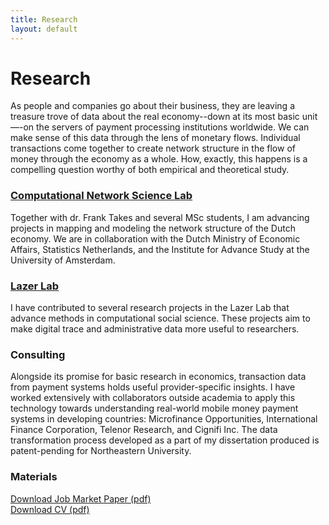 ```yaml
---
title: Research
layout: default
---
```


# Research
As people and companies go about their business, they are leaving a treasure trove of data about the real economy--down at its most basic unit—-on the servers of payment processing institutions worldwide. We can make sense of this data through the lens of monetary flows. Individual transactions come together to create network structure in the flow of money through the economy as a whole. How, exactly, this happens is a compelling question worthy of both empirical and theoretical study.

### [Computational Network Science Lab](https://www.computationalnetworkscience.org/)

Together with dr. Frank Takes and several MSc students, I am advancing projects in mapping and modeling the network structure of the Dutch economy. We are in collaboration with the Dutch Ministry of Economic Affairs, Statistics Netherlands, and the Institute for Advance Study at the University of Amsterdam.

### [Lazer Lab](https://lazerlab.net/)

I have contributed to several research projects in the Lazer Lab that advance methods in computational social science. These projects aim to make digital trace and administrative data more useful to researchers.

### Consulting
Alongside its promise for basic research in economics, transaction data from payment systems holds useful provider-specific insights. I have worked extensively with collaborators outside academia to apply this technology towards understanding real-world mobile money payment systems in developing countries: Microfinance Opportunities, International Finance Corporation, Telenor Research, and Cignifi Inc. The data transformation process developed as a part of my dissertation produced is patent-pending for Northeastern University.

### Materials
[Download Job Market Paper (pdf)](/assets/files/Mattsson_JMP.pdf)  
[Download CV (pdf)](/assets/files/Mattsson_CV.pdf)
